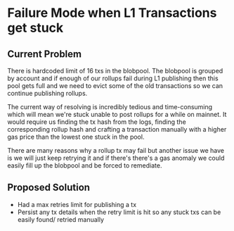 # Failure Mode when L1 Transactions get stuck

## Current Problem

There is hardcoded limit of 16 txs in the blobpool. The blobpool is grouped by account and if enough of our rollups fail
during L1 publishing then this pool gets full and we need to evict some of the old transactions so we can continue 
publishing rollups. 

The current way of resolving is incredibly tedious and time-consuming which will mean we're stuck unable to post rollups 
for a while on mainnet. It would require us finding the tx hash from the logs, finding the corresponding rollup hash 
and crafting a transaction manually with a higher gas price than the lowest one stuck in the pool.

There are many reasons why a rollup tx may fail but another issue we have is we will just keep retrying it and if there's 
there's a gas anomaly we could easily fill up the blobpool and be forced to remediate.  

## Proposed Solution
* Had a max retries limit for publishing a tx 
* Persist any tx details when the retry limit is hit so any stuck txs can be easily found/ retried manually
